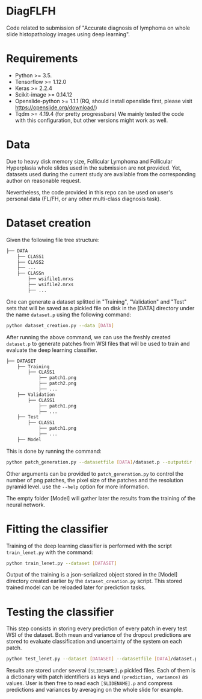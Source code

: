 # DiagFLFH
Code related to submission of "Accurate diagnosis of lymphoma on whole slide histopathology images using deep learning".
# Requirements
* Python >= 3.5.
* Tensorflow >= 1.12.0
* Keras >= 2.2.4
* Scikit-image >= 0.14.12
* Openslide-python >= 1.1.1 (RQ, should install openslide first, please visit https://openslide.org/download/)
* Tqdm >= 4.19.4 (for pretty progressbars)
We mainly tested the code with this configuration, but other versions might work as well.
# Data
Due to heavy disk memory size, Follicular Lymphoma and Follicular Hyperplasia whole slides used in the submission are not provided. Yet, datasets used during the current study are available from the corresponding author on reasonable request.

Nevertheless, the code provided in this repo can be used on user's personal data (FL/FH, or any other multi-class diagnosis task).
# Dataset creation
Given the following file tree structure:

```bash
├── DATA
    ├── CLASS1
    ├── CLASS2
    ├── ...
    ├── CLASSn
        ├── wsifile1.mrxs
        ├── wsifile2.mrxs
        ├── ...
```

One can generate a dataset splitted in "Training", "Validation" and "Test" sets that will be saved as a pickled file on disk in the [DATA] directory under the name `dataset.p` using the following command:

```bash
python dataset_creation.py --data [DATA]
```

After running the above command, we can use the freshly created `dataset.p` to generate patches from WSI files that will be used to train and evaluate the deep learning classifier.

```bash
├── DATASET
    ├── Training
        ├── CLASS1
            ├── patch1.png
            ├── patch2.png
            ├── ...
    ├── Validation
        ├── CLASS1
            ├── patch1.png
            ├── ...
    ├── Test
        ├── CLASS1
            ├── patch1.png
            ├── ...
    ├── Model
```

This is done by running the command:

```bash
python patch_generation.py --datasetfile [DATA]/dataset.p --outputdir [DATASET]
```

Other arguments can be provided to `patch_generation.py` to control the number of png patches, the pixel size of the patches and the resolution pyramid level. use the `--help` option for more information.

The empty folder [Model] will gather later the results from the training of the neural network.
# Fitting the classifier
Training of the deep learning classifier is performed with the script `train_lenet.py` with the command:

```bash
python train_lenet.py --dataset [DATASET]
```

Output of the training is a json-serialized object stored in the [Model] directory created earlier by the `dataset_creation.py` script. This stored trained model can be reloaded later for prediction tasks.
# Testing the classifier
This step consists in storing every prediction of every patch in every test WSI of the dataset. Both mean and variance of the dropout predictions are stored to evaluate classification and uncertainty of the system on each patch.

```bash
python test_lenet.py --dataset [DATASET] --datasetfile [DATA]/dataset.p
```

Results are stored under several `[SLIDENAME].p` pickled files. Each of them is a dictionary with patch identifiers as keys and `(prediction, variance)` as values.
User is then free to read each `[SLIDENAME].p` and compress predictions and variances by averaging on the whole slide for example.
